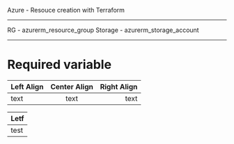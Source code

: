 Azure - Resouce creation with Terraform  
_______________________________________________________________________________________________________________________________________________________________________________________________
RG - azurerm_resource_group
Storage - azurerm_storage_account
_______________________________________________________________________________________________________________________________________________________________________________________________
# Required variable
| Left Align | Center Align | Right Align |
|:-----------|:------------:|------------:|
| text       | text         | text        |

| Letf |
|:-----|
| test |
